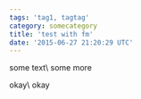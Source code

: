 ```yaml
---
tags: 'tag1, tagtag'
category: somecategory
title: 'test with fm'
date: '2015-06-27 21:20:29 UTC'
---
```


some text\\
some more

okay\\
okay